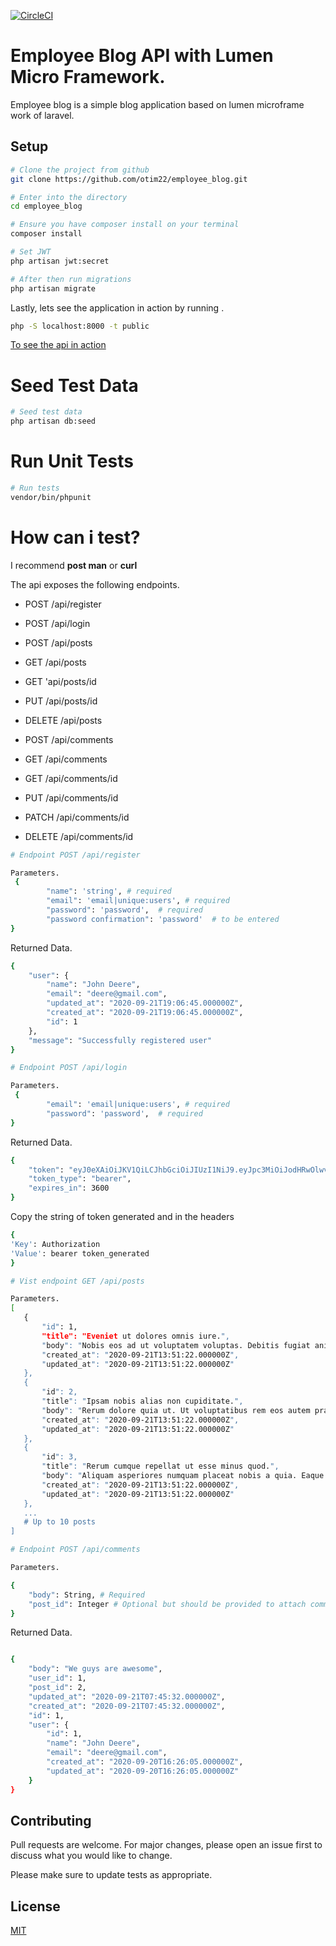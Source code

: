 [![CircleCI](https://circleci.com/gh/otim22/employee_blog.svg?style=svg&circle-token=2a074ca89189a48646eb464227431b5e28d138ec)](https://app.circleci.com/pipelines/github/otim22/employee_blog/14/workflows/11b676aa-b86e-4bff-abda-0895a17a92a3/jobs/14)


# Employee Blog API with Lumen Micro Framework.

Employee blog is a simple blog application based on lumen microframe work of laravel.

## Setup
 

```sh
# Clone the project from github
git clone https://github.com/otim22/employee_blog.git

# Enter into the directory
cd employee_blog

# Ensure you have composer install on your terminal
composer install
```

```sh
# Set JWT
php artisan jwt:secret

# After then run migrations
php artisan migrate
```

Lastly, lets see the application in action by running .

```bash
php -S localhost:8000 -t public
```
 [To see the api in action](http://localhost:8000)

# Seed Test Data

```sh
# Seed test data
php artisan db:seed
```

# Run Unit Tests

```sh
# Run tests
vendor/bin/phpunit
```

# How can i test?
I recommend **post man** or **curl**

The api exposes the following endpoints.

* POST /api/register
* POST /api/login

* POST /api/posts
* GET /api/posts
* GET 'api/posts/id
* PUT /api/posts/id
* DELETE /api/posts

* POST /api/comments
* GET /api/comments
* GET /api/comments/id
* PUT /api/comments/id
* PATCH /api/comments/id
* DELETE /api/comments/id

```sh
# Endpoint POST /api/register

Parameters.
 {
        "name": 'string', # required
        "email": 'email|unique:users', # required
        "password": 'password',  # required
        "password confirmation": 'password'  # to be entered
}

```

Returned Data.

```sh
{
    "user": {
        "name": "John Deere",
        "email": "deere@gmail.com",
        "updated_at": "2020-09-21T19:06:45.000000Z",
        "created_at": "2020-09-21T19:06:45.000000Z",
        "id": 1
    },
    "message": "Successfully registered user"
}

```

```sh
# Endpoint POST /api/login

Parameters.
 {
        "email": 'email|unique:users', # required
        "password": 'password',  # required
}

```

Returned Data.

```sh
{
    "token": "eyJ0eXAiOiJKV1QiLCJhbGciOiJIUzI1NiJ9.eyJpc3MiOiJodHRwOlwvXC9sb2NhbGhvc3Q6ODAwMFwvYXBpXC9sb2dpbiIsImlhdCI6MTYwMDcxNTQyMCwiZXhwIjoxNjAwNzE5MDIwLCJuYmYiOjE2MDA3MTU0MjAsImp0aSI6InFFZnhRVkZNYW1GTWlibjUiLCJzdWIiOjgsInBydiI6IjIzYmQ1Yzg5NDlmNjAwYWRiMzllNzAxYzQwMDg3MmRiN2E1OTc2ZjcifQ.LVCrySCJDWmBZuXfmFJp6sylfXUOUi_oEaGSuFBSr8s",
    "token_type": "bearer",
    "expires_in": 3600
}

```

Copy the string of token generated and in the headers
```sh
{
'Key': Authorization
'Value': bearer token_generated
}

```

```sh
# Vist endpoint GET /api/posts

Parameters.
[
   {
       "id": 1,
       "title": "Eveniet ut dolores omnis iure.",
       "body": "Nobis eos ad ut voluptatem voluptas. Debitis fugiat animi non blanditiis ratione nam repudiandae. Velit earum sapiente quaerat quibusdam. Sint eligendi modi ut neque ducimus.",
       "created_at": "2020-09-21T13:51:22.000000Z",
       "updated_at": "2020-09-21T13:51:22.000000Z"
   },
   {
       "id": 2,
       "title": "Ipsam nobis alias non cupiditate.",
       "body": "Rerum dolore quia ut. Ut voluptatibus rem eos autem praesentium. Omnis voluptatem voluptates sapiente voluptatibus cumque. Sequi quam dolore rerum est et dolore qui.",
       "created_at": "2020-09-21T13:51:22.000000Z",
       "updated_at": "2020-09-21T13:51:22.000000Z"
   },
   {
       "id": 3,
       "title": "Rerum cumque repellat ut esse minus quod.",
       "body": "Aliquam asperiores numquam placeat nobis a quia. Eaque vitae at est asperiores illum. Molestiae commodi in dolores sit deleniti esse. Veniam ut reprehenderit reiciendis omnis.",
       "created_at": "2020-09-21T13:51:22.000000Z",
       "updated_at": "2020-09-21T13:51:22.000000Z"
   },
   ...
   # Up to 10 posts
]

```

```sh
# Endpoint POST /api/comments

Parameters.

{
    "body": String, # Required
    "post_id": Integer # Optional but should be provided to attach comment to post
}

```

Returned Data.

```sh

{
    "body": "We guys are awesome",
    "user_id": 1,
    "post_id": 2,
    "updated_at": "2020-09-21T07:45:32.000000Z",
    "created_at": "2020-09-21T07:45:32.000000Z",
    "id": 1,
    "user": {
        "id": 1,
        "name": "John Deere",
        "email": "deere@gmail.com",
        "created_at": "2020-09-20T16:26:05.000000Z",
        "updated_at": "2020-09-20T16:26:05.000000Z"
    }
}

```

## Contributing
Pull requests are welcome. For major changes, please open an issue first to discuss what you would like to change.

Please make sure to update tests as appropriate.

## License
[MIT](https://opensource.org/licenses/MIT)
